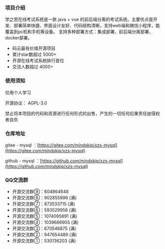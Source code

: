 ### 项目介绍

学之思在线考试系统是一款 java + vue 的前后端分离的考试系统。主要优点是开发、部署简单快捷、界面设计友好、代码结构清晰。支持web端和微信小程序，能覆盖到pc机和手机等设备。 支持多种部署方式：集成部署、前后端分离部署、docker部署。

* 码云最有价值开源项目
* 累计star数超过 5000+
* 开源在线考试系统排行首位
* 交流人数超过 4000+

### 使用须知

仅用个人学习

开源协议： AGPL-3.0

禁止将本项目的代码和资源进行任何形式的出售，产生的一切任何后果责任由侵权者自负

### 仓库地址

gitee - mysql ：[https://gitee.com/mindskip/xzs-mysql](https://gitee.com/mindskip/xzs-mysql)

github - mysql ：[https://github.com/mindskip/xzs-mysql](https://github.com/mindskip/xzs-mysql)

### QQ交流群

* 开源交流群⑨：604864648
* 开源交流群⑧：902855996 (满)
* 开源交流群⑦：873533715 (满)
* 开源交流群⑥：593529956 (满)
* 开源交流群⑤：1074095891 (满)
* 开源交流群④：1039666905 (满)
* 开源交流群③：670546875 (满)
* 开源交流群②：947654489 (满)
* 开源交流群①：530136203 (满)